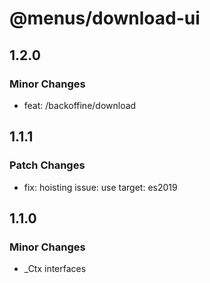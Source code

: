 # @menus/download-ui

## 1.2.0

### Minor Changes

- feat: /backoffine/download

## 1.1.1

### Patch Changes

- fix: hoisting issue: use target: es2019

## 1.1.0

### Minor Changes

- \_Ctx interfaces

